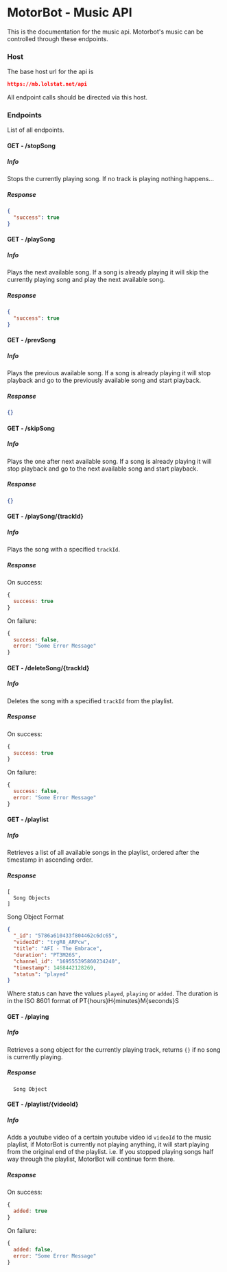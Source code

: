# MotorBot - Music API

This is the documentation for the music api. Motorbot's music can be controlled through these endpoints.

### Host
The base host url for the api is
```JSON
https://mb.lolstat.net/api
```
All endpoint calls should be directed via this host.

### Endpoints
List of all endpoints.

#### GET - /stopSong
##### Info
Stops the currently playing song. If no track is playing nothing happens...
##### Response
```JSON
{
  "success": true
}
```

#### GET - /playSong
##### Info
Plays the next available song. If a song is already playing it will skip the currently playing song and play the next available song.
##### Response
```JSON
{
  "success": true
}
```

#### GET - /prevSong
##### Info
Plays the previous available song. If a song is already playing it will stop playback and go to the previously available song and start playback.
##### Response
```JSON
{}
```

#### GET - /skipSong
##### Info
Plays the one after next available song. If a song is already playing it will stop playback and go to the next available song and start playback.
##### Response
```JSON
{}
```

#### GET - /playSong/{trackId}
##### Info
Plays the song with a specified `trackId`.
##### Response
On success:
```Javascript
{
  success: true
}
```
On failure:
```Javascript
{
  success: false,
  error: "Some Error Message"
}
```

#### GET - /deleteSong/{trackId}
##### Info
Deletes the song with a specified `trackId` from the playlist.
##### Response
On success:
```Javascript
{
  success: true
}
```
On failure:
```Javascript
{
  success: false,
  error: "Some Error Message"
}
```

#### GET - /playlist
##### Info
Retrieves a list of all available songs in the playlist, ordered after the timestamp in ascending order.
##### Response
```
[
  Song Objects
]
```
Song Object Format
```JSON
{
  "_id": "5786a610433f804462c6dc65",
  "videoId": "trgR8_ARPcw",
  "title": "AFI - The Embrace",
  "duration": "PT3M26S",
  "channel_id": "169555395860234240",
  "timestamp": 1468442128269,
  "status": "played"
}
```
Where status can have the values `played`, `playing` or `added`. The duration is in the ISO 8601 format of PT{hours}H{minutes}M{seconds}S

#### GET - /playing
##### Info
Retrieves a song object for the currently playing track, returns `{}` if no song is currently playing.
##### Response
```
  Song Object
```

#### GET - /playlist/{videoId}
##### Info
Adds a youtube video of a certain youtube video id `videoId` to the music playlist, if MotorBot is currently not playing anything, it will start playing from the original end of the playlist. i.e. If you stopped playing songs half way through the playlist, MotorBot will continue form there.
##### Response
On success:
```Javascript
{
  added: true
}
```
On failure:
```Javascript
{
  added: false,
  error: "Some Error Message"
}
```
